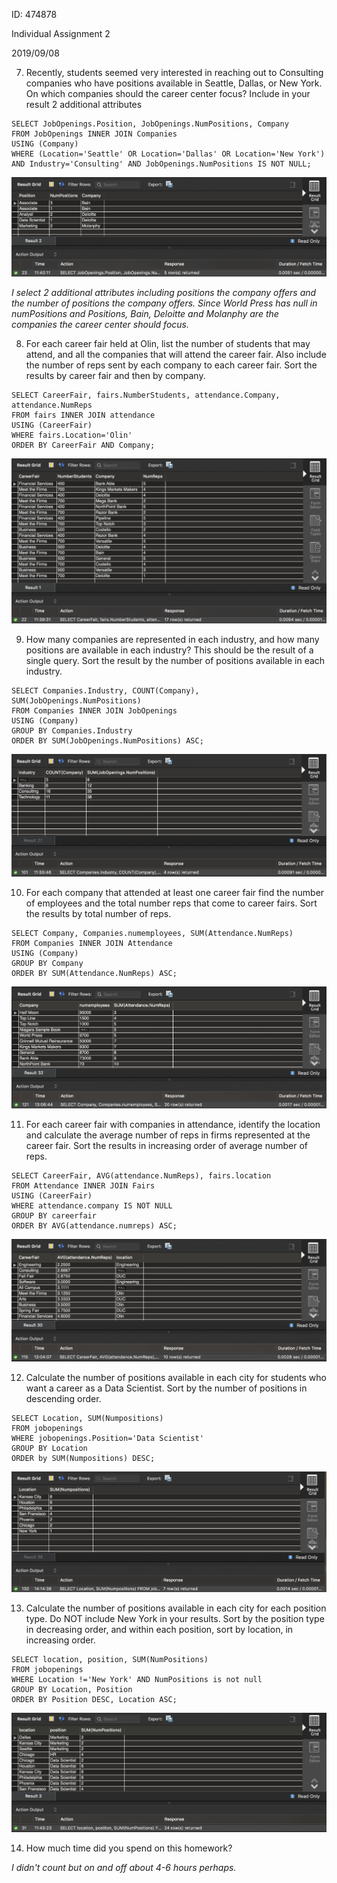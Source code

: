 ID: 474878

Individual Assignment 2

2019/09/08

7. Recently, students seemed very interested in reaching out to Consulting companies who have positions available in Seattle, Dallas, or New York. On which companies should the career center focus? Include in your result 2 additional attributes

```mysql
SELECT JobOpenings.Position, JobOpenings.NumPositions, Company
FROM JobOpenings INNER JOIN Companies
USING (Company)
WHERE (Location='Seattle' OR Location='Dallas' OR Location='New York') AND Industry='Consulting' AND JobOpenings.NumPositions IS NOT NULL;
```

<img src="1.06.04_Indi_Assignment.assets/image-20190909114019702.png" alt="image-20190909114019702" style="zoom:50%;" />

*I select 2 additional attributes including positions the company offers and the number of positions the company offers. Since World Press has null in numPositions and Positions, Bain, Deloitte and Molanphy are the companies the career center should focus.* 

8. For each career fair held at Olin, list the number of students that may attend, and all the companies that will attend the career fair. Also include the number of reps sent by each company to each career fair. Sort the results by career fair and then by company.

```mysql
SELECT CareerFair, fairs.NumberStudents, attendance.Company, attendance.NumReps
FROM fairs INNER JOIN attendance
USING (CareerFair)
WHERE fairs.Location='Olin'
ORDER BY CareerFair AND Company;
```

<img src="1.06.04_Indi_Assignment.assets/image-20190909114000373.png" alt="image-20190909114000373" style="zoom:50%;" />



9. How many companies are represented in each industry, and how many positions are available in each industry? This should be the result of a single query. Sort the result by the number of positions available in each industry.

```mysql
SELECT Companies.Industry, COUNT(Company), SUM(JobOpenings.NumPositions)
FROM Companies INNER JOIN JobOpenings
USING (Company)
GROUP BY Companies.Industry
ORDER BY SUM(JobOpenings.NumPositions) ASC;
```

![image-20190908115611047](1.06.04_Indi_Assignment.assets/image-20190908115611047.png)



10. For each company that attended at least one career fair find the number of employees and the total number reps that come to career fairs. Sort the results by total number of reps.

```mysql
SELECT Company, Companies.numemployees, SUM(Attendance.NumReps)
FROM Companies INNER JOIN Attendance
USING (Company)
GROUP BY Company
ORDER BY SUM(Attendance.NumReps) ASC;
```

![image-20190908130654947](1.06.04_Indi_Assignment.assets/image-20190908130654947.png)



11. For each career fair with companies in attendance, identify the location and calculate the average number of reps in firms represented at the career fair. Sort the results in increasing order of average number of reps.

```mysql
SELECT CareerFair, AVG(attendance.NumReps), fairs.location
FROM Attendance INNER JOIN Fairs
USING (CareerFair)
WHERE attendance.company IS NOT NULL
GROUP BY careerfair
ORDER BY AVG(attendance.numreps) ASC;
```

![image-20190908130441561](1.06.04_Indi_Assignment.assets/image-20190908130441561.png)



12. Calculate the number of positions available in each city for students who want a career as a Data Scientist. Sort by the number of positions in descending order.

```mysql
SELECT Location, SUM(Numpositions)
FROM jobopenings 
WHERE jobopenings.Position='Data Scientist'
GROUP BY Location
ORDER by SUM(Numpositions) DESC;
```

![image-20190908141458385](1.06.04_Indi_Assignment.assets/image-20190908141458385.png)



13. Calculate the number of positions available in each city for each position type. Do NOT include New York in your results. Sort by the position type in decreasing order, and within each position, sort by location, in increasing order.

```mysql
SELECT location, position, SUM(NumPositions)
FROM jobopenings
WHERE Location !='New York' AND NumPositions is not null
GROUP BY Location, Position
ORDER BY Position DESC, Location ASC;
```

<img src="1.06.04_Indi_Assignment.assets/image-20190909114608240.png" alt="image-20190909114608240" style="zoom:50%;" />



14. How much time did you spend on this homework?

*I didn't count but on and off about 4-6 hours perhaps.*

